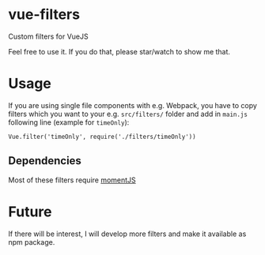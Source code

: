 # vue-filters
Custom filters for VueJS

Feel free to use it. If you do that, please star/watch to show me that.

# Usage

If you are using single file components with e.g. Webpack,
you have to copy filters which you want to your e.g. `src/filters/` folder and add in `main.js` following line (example for `timeOnly`):

`Vue.filter('timeOnly', require('./filters/timeOnly'))`
## Dependencies
Most of these filters require [momentJS](https://www.momentjs.com)

# Future
If there will be interest, I will develop more filters and make it available as npm package.